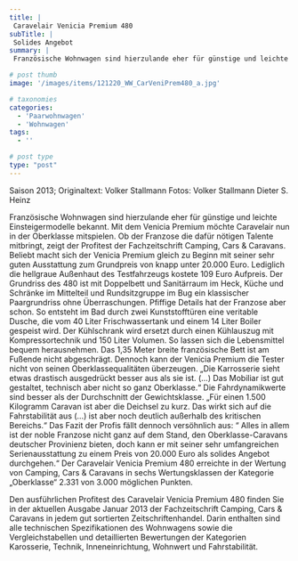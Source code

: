 ```yaml
---
title: |
 Caravelair Venicia Premium 480
subTitle: |
 Solides Angebot
summary: |
 Französische Wohnwagen sind hierzulande eher für günstige und leichte Einsteigermodelle bekannt. Mit dem Venicia Premium möchte Caravelair nun in der Oberklasse mitspielen. Ob der Franzose die dafür nötigen Talente mitbringt, zeigt der Profitest der Fachzeitschrift Camping, Cars & Caravans. Beliebt macht sich der Venicia Premium 

# post thumb
image: '/images/items/121220_WW_CarVeniPrem480_a.jpg'

# taxonomies
categories: 
  - 'Paarwohnwagen'
  - 'Wohnwagen'
tags:
  - ''

# post type
type: "post"
---
```


Saison 2013; Originaltext: Volker Stallmann Fotos: Volker Stallmann Dieter S. Heinz  

 Französische Wohnwagen sind hierzulande eher für günstige und leichte Einsteigermodelle bekannt. Mit dem Venicia Premium möchte Caravelair nun in der Oberklasse mitspielen. Ob der Franzose die dafür nötigen Talente mitbringt, zeigt der Profitest der Fachzeitschrift Camping, Cars & Caravans. Beliebt macht sich der Venicia Premium gleich zu Beginn mit seiner sehr guten Ausstattung zum Grundpreis von knapp unter 20.000 Euro. Lediglich die hellgraue Außenhaut des Testfahrzeugs kostete 109 Euro Aufpreis. Der Grundriss des 480 ist mit Doppelbett und Sanitärraum im Heck, Küche und Schränke im Mittelteil und Rundsitzgruppe im Bug ein klassischer Paargrundriss ohne Überraschungen. Pfiffige Details hat der Franzose aber schon. So entsteht im Bad durch zwei Kunststofftüren eine veritable Dusche, die vom 40 Liter Frischwassertank und einem 14 Liter Boiler gespeist wird. Der Kühlschrank wird ersetzt durch einen Kühlauszug mit Kompressortechnik und 150 Liter Volumen. So lassen sich die Lebensmittel bequem herausnehmen. Das 1,35 Meter breite französische Bett ist am Fußende nicht abgeschrägt. Dennoch kann der Venicia Premium die Tester nicht von seinen Oberklassequalitäten überzeugen. „Die Karrosserie sieht etwas drastisch ausgedrückt besser aus als sie ist. (…) Das Mobiliar ist gut gestaltet, technisch aber nicht so ganz Oberklasse.“ Die Fahrdynamikwerte sind besser als der Durchschnitt der Gewichtsklasse. „Für einen 1.500 Kilogramm Caravan ist aber die Deichsel zu kurz. Das wirkt sich auf die Fahrstabilität aus (…) ist aber noch deutlich außerhalb des kritischen Bereichs.“ Das Fazit der Profis fällt dennoch versöhnlich aus: “ Alles in allem ist der noble Franzose nicht ganz auf dem Stand, den Oberklasse-Caravans deutscher Provinienz bieten, doch kann er mit seiner sehr umfangreichen Serienausstattung zu einem Preis von 20.000 Euro als solides Angebot durchgehen.“ Der Caravelair Venicia Premium 480 erreichte in der Wertung von Camping, Cars & Caravans in sechs Wertungsklassen der Kategorie „Oberklasse“ 2.331 von 3.000 möglichen Punkten.  

 Den ausführlichen Profitest des Caravelair Venicia Premium 480 finden Sie in der aktuellen Ausgabe Januar 2013 der Fachzeitschrift Camping, Cars & Caravans in jedem gut sortierten Zeitschriftenhandel. Darin enthalten sind alle technischen Spezifikationen des Wohnwagens sowie die Vergleichstabellen und detaillierten Bewertungen der Kategorien Karosserie, Technik, Inneneinrichtung, Wohnwert und Fahrstabilität.